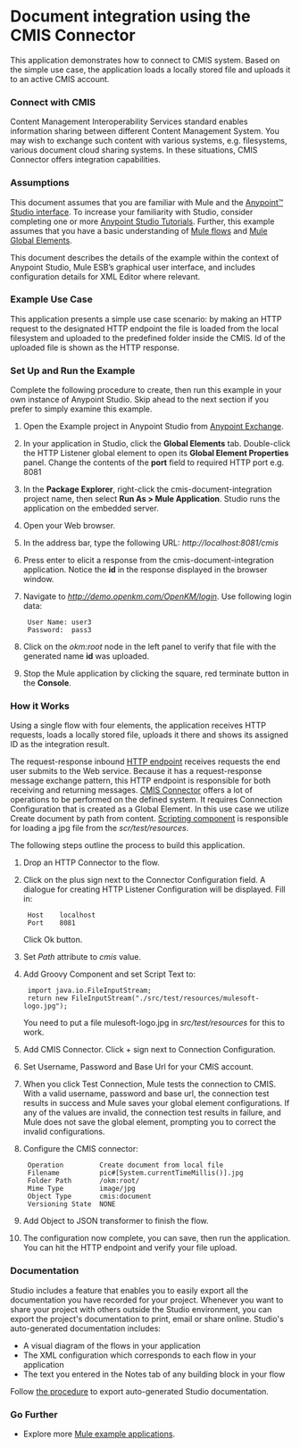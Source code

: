 # Document integration using the CMIS Connector #

This application demonstrates how to connect to CMIS system. Based on the simple use case, the application loads a locally stored file and uploads it to an active CMIS account. 

### Connect with CMIS ###

Content Management Interoperability Services standard enables information sharing between different Content Management System. You may wish to exchange such content with various systems, e.g. filesystems, various document cloud  sharing systems. In these situations, CMIS Connector offers integration capabilities.

### Assumptions ###


This document assumes that you are familiar with Mule and the [Anypoint™ Studio interface](http://www.mulesoft.org/documentation/display/current/Anypoint+Studio+Essentials). To increase your familiarity with Studio, consider completing one or more [Anypoint Studio Tutorials](http://www.mulesoft.org/documentation/display/current/Basic+Studio+Tutorial). Further, this example assumes that you have a basic understanding of [Mule flows](http://www.mulesoft.org/documentation/display/current/Mule+Application+Architecture) and [Mule Global Elements](http://www.mulesoft.org/documentation/display/current/Global+Elements).

This document describes the details of the example within the context of Anypoint Studio, Mule ESB’s graphical user interface, and includes configuration details for XML Editor where relevant. 

### Example Use Case ###

This application presents a simple use case scenario: by making an HTTP request to the designated HTTP endpoint the file is loaded from the local filesystem and uploaded to the predefined folder inside the CMIS. Id of the uploaded file is shown as the HTTP response.


### Set Up and Run the Example ###

Complete the following procedure to create, then run this example in your own instance of Anypoint Studio. Skip ahead to the next section if you prefer to simply examine this example.

1. Open the Example project in Anypoint Studio from [Anypoint Exchange](http://www.mulesoft.org/documentation/display/current/Anypoint+Exchange).
2. In your application in Studio, click the **Global Elements** tab. Double-click the HTTP Listener global element to open its **Global Element Properties** panel. Change the contents of the **port** field to required HTTP port e.g. 8081 
3. In the **Package Explorer**, right-click the cmis-document-integration project name, then select **Run As > Mule Application**. Studio runs the application on the embedded server.
4. Open your Web browser.
5. In the address bar, type the following URL: *http://localhost:8081/cmis*
6. Press enter to elicit a response from the cmis-document-integration application. Notice the **id** in the response displayed in the browser window.
7. Navigate to *http://demo.openkm.com/OpenKM/login*. Use following login data:

		User Name: user3
		Password:  pass3

8. Click on the *okm:root* node in the left panel to verify that file with the generated name **id** was uploaded.
9. Stop the Mule application by clicking the square, red terminate button in the **Console**.

### How it Works ###

Using a single flow with four elements, the application receives HTTP requests, loads a locally stored file, uploads it there and shows its assigned ID as the integration result.

The request-response inbound [HTTP endpoint](http://www.mulesoft.org/documentation/display/current/HTTP+Connector) receives requests the end user submits to the Web service. Because it has a request-response message exchange pattern, this HTTP endpoint is responsible for both receiving and returning messages. 
[CMIS Connector](http://www.mulesoft.org/connectors/cmis-connector-3.4.0) offers a lot of operations to be performed on the defined system. It requires Connection Configuration that is created as a Global Element. In this use case we utilize Create document by path from content. [Scripting component](http://www.mulesoft.org/documentation/display/current/Script+Component+Reference) is responsible for loading a jpg file from the *scr/test/resources*.

The following steps outline the process to build this application. 

1. Drop an HTTP Connector to the flow. 
2. Click on the plus sign next to the Connector Configuration field. A dialogue for creating HTTP Listener Configuration will be displayed. Fill in:

		Host 	localhost
		Port 	8081 
   Click Ok button.	
2. Set *Path* attribute to *cmis* value.
6. Add Groovy Component and set Script Text to:
		
		import java.io.FileInputStream;
		return new FileInputStream("./src/test/resources/mulesoft-logo.jpg");
	
	You need to put a file mulesoft-logo.jpg in *src/test/resources* for this to work.
2. Add CMIS Connector. Click + sign next to Connection Configuration.
3. Set Username, Password and Base Url for your CMIS account.
4. When you click Test Connection, Mule tests the connection to CMIS. With a valid username, password and base url, the connection test results in success and Mule saves your global element configurations. If any of the values are invalid, the connection test results in failure, and Mule does not save the global element, prompting you to correct the invalid configurations.
7. Configure the CMIS connector:
		
		Operation    	  Create document from local file
		Filename 		  pic#[System.currentTimeMillis()].jpg
		Folder Path  	  /okm:root/
		Mime Type 		  image/jpg
		Object Type 	  cmis:document
		Versioning State  NONE
8. Add Object to JSON transformer to finish the flow.
9. The configuration now complete, you can save, then run the application. You can hit the HTTP endpoint and verify your file upload.

### Documentation ###

Studio includes a feature that enables you to easily export all the documentation you have recorded for your project. Whenever you want to share your project with others outside the Studio environment, you can export the project's documentation to print, email or share online. Studio's auto-generated documentation includes:

- A visual diagram of the flows in your application
- The XML configuration which corresponds to each flow in your application
- The text you entered in the Notes tab of any building block in your flow

Follow [the procedure](http://www.mulesoft.org/documentation/display/current/Importing+and+Exporting+in+Studio#ImportingandExportinginStudio-ExportingStudioDocumentation) to export auto-generated Studio documentation.

### Go Further ###
- Explore more [Mule example applications](https://www.mulesoft.com/exchange#!/?types=example).